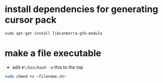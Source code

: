 # install dependencies for generating cursor pack
```
sudo apt-get install libcanberra-gtk-module
```

# make a file executable
- add ```#!/bin/bash -e``` this to the top
```bash
sudo chmod +x <filename.sh>
```